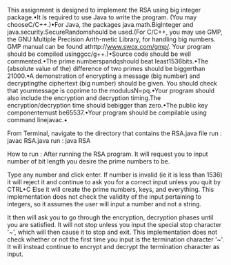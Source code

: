 This assignment is designed to implement the RSA using big integer package.•It  is  required  to  use  Java  to  write  the  program.    (You  may  chooseC/C++.)•For Java, the packages java.math.BigInteger and java.security.SecureRandomshould be used.(For  C/C++,  you  may  use  GMP,  the  GNU  Multiple  Precision  Arith-metic Library, for handling big numbers.  GMP manual can be found athttp://www.swox.com/gmp/.  Your program should be compiled usinggcc/g++.)•Source code should be well commented.•The prime numberspandqshould beat least1536bits.•The  (absolute  value  of  the)  difference  of  two  primes  should  be  biggerthan 21000.•A demonstration of encrypting a message (big number) and decryptingthe ciphertext (big number) should be given.  You should check that yourmessage is coprime to the modulusN=pq.•Your program should also include the encryption and decryption timing.The encryption/decryption time should bebigger than zero.•The public key componentemust be65537.•Your program should be compilable using command linejavac.•

From Terminal, navigate to the directory that contains the RSA.java file
run : javac RSA.java
run : java RSA

How to run :
After running the RSA program. It will request you to input number of bit length you desire the prime numbers to be.

Type any number and click enter.
  If number is invalid (ie it is less than 1536) it will reject it and continue to ask you for a correct input
  unless you quit by CTRL+C
  Else it will create the prime numbers, keys, and everything.
  This implementation does not check the validity of the input pertaining to integers, so it assumes the user will
  input a number and not a string.

It then will ask you to go through the encryption, decryption phases until you are satisfied.
It will not stop unless you input the special stop character '~', which will then cause it to stop and exit.
This implementation does not check whether or not the first time you input is the termination character '~'. It will
instead continue to encrypt and decrypt the termination character as input.
